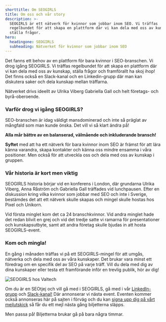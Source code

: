 ```yaml
---
shorttitle: Om SEOGIRLS
title: Om oss och vår story
description: >-
  SEOGIRLS är ett nätverk för kvinnor som jobbar inom SEO. Vi träffas
  regelbundet för att skapa en plattform där vi kan dela med oss av kunskap och
  ställa frågor. 
hero:
  headingone: SEOGIRLS
  subheading: Nätverket för kvinnor som jobbar inom SEO
---
```

Det fanns ett behov av en plattform för bara kvinnor i SEO-branschen. Vi drog igång SEOGIRLS. Vi träffas regelbundet för att skapa en plattform där vi kan dela med oss av kunskap, ställa frågor och framförallt ha skoj ihop! Det finns också en Slack-kanal och en Linkedin-grupp där man kan diskutera saker och dela kunskap mellan träffarna.

Nätverket drivs ideellt av Ulrika Viberg Gabriella Gall och helt företags- och byrå-oberoende.



### Varför drog vi igång SEOGIRLS?

SEO-branschen är idag väldigt mansdominerad och inte så präglat av mångfald som man kunde önska. Det vill vi så klart ändra på! 

**Alla mår bättre av en balanserad, välmående och inkluderande bransch!** 

**Syftet** med att ha ett nätverk för bara kvinnor inom SEO är främst för att lära känna varandra, skapa kontakter och känna oss mindre ensamma i våra positioner. Men också för att utveckla oss och dela med oss av kunskap i gruppen.



### Vår historia är kort men viktig

SEOGIRLS historia börjar vid en konferens i London, där grundarna Ulrika Viberg, Anna Råström och Gabriella Gall träffades vid lunchpausen. Efter en diskussion kring vilka kvinnor som jobbar med SEO och inte i Sverige, bestämdes det att ett nätverk skulle skapas och mingel skulle hostas hos Pixel och Unikorn. 

Vid första minglet kom det ca 24 branschkvinnor. Vid andra minglet hade det redan blivit en grej och vid det tredje satte vi ramarna för presentationer och kunskapsutbyte, samt att andra företag skulle bjudas in att hosta SEOGIRLS-event.  



### Kom och mingla!



En gång i månaden träffas vi på ett SEOGIRLS-mingel för att umgås, nätverka och dela med oss av våra kunskaper. Det brukar vara minst ett föredrag om en specifik del av SEO på varje träff. Vill du dela med dig av dina kunskaper eller testa ett framförande inför en trevlig publik, hör av dig!

![SEOGIRLS hos Valtech](/../assets/jennydrakenlind_20190926_0100_web-1-.jpg)

Om du är en SEOtjej och vill gå med i SEOGIRLS, gå med i vår [LinkedIn-grupp](https://www.linkedin.com/groups/12241414/) och [Slack-kanal!](http://seogirls.slack.se/) Där annonserar vi nästa event. Eventen kommer också annonseras här på sajten i förväg och du kan [signa upp dig på vårt mejlutskick](http://eepurl.com/gMgZTD) så får du ett mejl nästa gång biljetterna släpps. 

Men passa på! Biljetterna brukar gå på bara några timmar.
